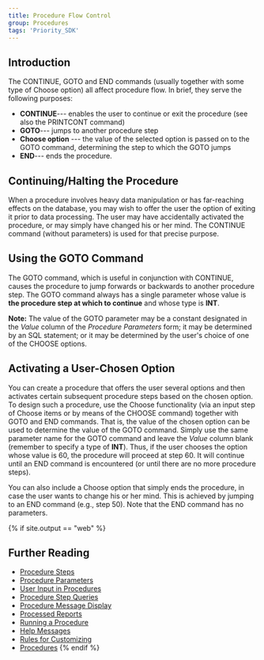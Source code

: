 ```yaml
---
title: Procedure Flow Control
group: Procedures
tags: 'Priority_SDK'
---
```


## Introduction

The CONTINUE, GOTO and END commands (usually together with some type of
Choose option) all affect procedure flow. In brief, they serve the
following purposes:

-   **CONTINUE**--- enables the user to continue or exit the procedure
    (see also the PRINTCONT command)
-   **GOTO**--- jumps to another procedure step
-   **Choose option** --- the value of the selected option is passed on
    to the GOTO command, determining the step to which the GOTO jumps
-   **END**--- ends the procedure.

## Continuing/Halting the Procedure 

When a procedure involves heavy data manipulation or has far-reaching
effects on the database, you may wish to offer the user the option of
exiting it prior to data processing. The user may have accidentally
activated the procedure, or may simply have changed his or her mind. The
CONTINUE command (without parameters) is used for that precise purpose.

## Using the GOTO Command 

The GOTO command, which is useful in conjunction with CONTINUE, causes
the procedure to jump forwards or backwards to another procedure step.
The GOTO command always has a single parameter whose value is **the
procedure step at which to continue** and whose type is **INT**.

**Note:** The value of the GOTO parameter may be a constant designated in
the *Value* column of the *Procedure Parameters* form; it may be
determined by an SQL statement; or it may be determined by the user's
choice of one of the CHOOSE options.


## Activating a User-Chosen Option 

You can create a procedure that offers the user several options and then
activates certain subsequent procedure steps based on the chosen option.
To design such a procedure, use the Choose functionality (via an input
step of Choose items or by means of the CHOOSE command) together with
GOTO and END commands. That is, the value of the chosen option can be
used to determine the value of the GOTO command. Simply use the same
parameter name for the GOTO command and leave the *Value* column blank
(remember to specify a type of **INT**). Thus, if the user chooses the
option whose value is 60, the procedure will proceed at step 60. It will
continue until an END command is encountered (or until there are no more
procedure steps).

You can also include a Choose option that simply ends the procedure, in
case the user wants to change his or her mind. This is achieved by
jumping to an END command (e.g., step 50). Note that the END command has
no parameters.

{% if site.output == "web" %}
## Further Reading 

-   [Procedure Steps](Procedure-Steps )
-   [Procedure Parameters](Procedure-Parameters )
-   [User Input in Procedures](Procedure-Input )
-   [Procedure Step Queries](Procedure-Step-Queries )
-   [Procedure Message Display](Procedure-Messages )
-   [Processed Reports](Processed-Report )
-   [Running a Procedure](Run-Procedure )
-   [Help Messages](Help-Messages )
-   [Rules for Customizing](Customization-Rules )
-   [Procedures](Procedures )
{% endif %}